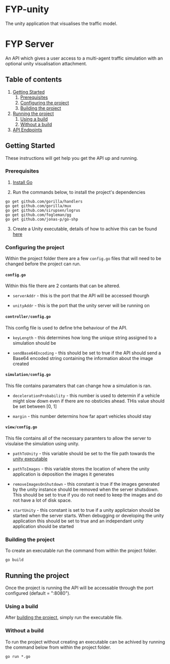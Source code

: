 # FYP-unity

The unity application that visualises the traffic model.

# FYP Server

An API which gives a user access to a multi-agent traffic simulation with an optional unity visualisation attachment.

## Table of contents
1. [Getting Started](#getting-started)
    1. [Prerequisites](#prerequisites)
    2. [Configuring the project](#configuring-the-project)
    3. [Building the project](#building-the-project)
2. [Running the project](#running-the-project)
    1. [Using a build](#using-a-build)
    2. [Without a build](#without-a-build)
3. [API Endpoints](#api-endpoints)


## Getting Started
 
These instructions will get help you get the API up and running.

### Prerequisites

1. [Install Go](https://golang.org/doc/install)

2. Run the commands below, to install the project's dependencies

```
go get github.com/gorilla/handlers
go get github.com/gorilla/mux
go get github.com/sirupsen/logrus
go get github.com/fogleman/gg
go get github.com/jonas-p/go-shp
```

3. Create a Unity executable, details of how to achive this can be found [here](https://github.com/tardisman5197/FYP-Unity)

### Configuring the project

Within the project folder there are a few `config.go` files that will need to be changed before the project can run.

####  `config.go`

Within this file there are 2 contants that can be altered.

 * `serverAddr` - this is the port that the API will be accessed thourgh

 * `unityAddr` - this is the port that the unity server will be running on

#### `controller/config.go`

This config file is used to define trhe behaviour of the API.

* `keyLength` - this determines how long the unique string assigned to a simulation should be

* `sendBase64Encoding` - this should be set to true if the API should send a Base64 encoded string containing the information about the image created

#### `simulation/config.go`
This file contains paramaters that can change how a simulation is ran.

* `decelerationProbability` - this number is used to determin if a vehicle might slow down even if there are no obsticles ahead. THis value should be set between [0, 1]

* `margin` - this number determins how far apart vehicles should stay

#### `view/config.go`
This file contains all of the necessary paramters to allow the server to visulaise the simulation using unity.

* `pathToUnity` - this variable should be set to the file path towards the [unity executable](https://github.com/tardisman5197/FYP-Unity)

* `pathToImages` - this variable stores the location of where the unity application is deposition the images it generates

* `removeImagesOnShutdown` - this constant is true if the images generated by the unity instance should be removed when the server shutsdown. This should be set to true if you do not need to keep the images and do not have a lot of disk space.

* `startUnity` - this constant is set to true if a unity applictaion should be started when the server starts. When debugging or developing the unity application this should be set to true and an independant unity application should be started

### Building the project

To create an executable run the command from within the project folder.

```
go build
```

## Running the project

Once the project is running the API will be accessable through the port configured (default = ":8080").

### Using a build

After [building the project](#building-the-project), simply run the executable file.

### Without a build

To run the project without creating an executable can be achived by running the command below from within the project folder.

```
go run *.go
```